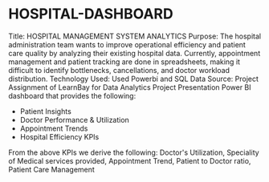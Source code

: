 # HOSPITAL-DASHBOARD
Title: HOSPITAL MANAGEMENT SYSTEM ANALYTICS
Purpose: The hospital administration team wants to improve operational efficiency and patient care quality by analyzing their existing hospital data. Currently, appointment management and patient tracking are done in spreadsheets, making it difficult to identify bottlenecks, cancellations, and doctor workload distribution.
Technology Used: Used Powerbi and SQL
Data Source: Project Assignment of LearnBay for Data Analytics Project Presentation
Power BI dashboard that provides  the following:
 - Patient Insights 
 - Doctor Performance & Utilization
 - Appointment Trends
 - Hospital Efficiency KPIs

From the above KPIs we derive the following:
Doctor's Utilization, Speciality of Medical services provided, Appointment Trend, Patient to Doctor ratio, Patient Care Management


